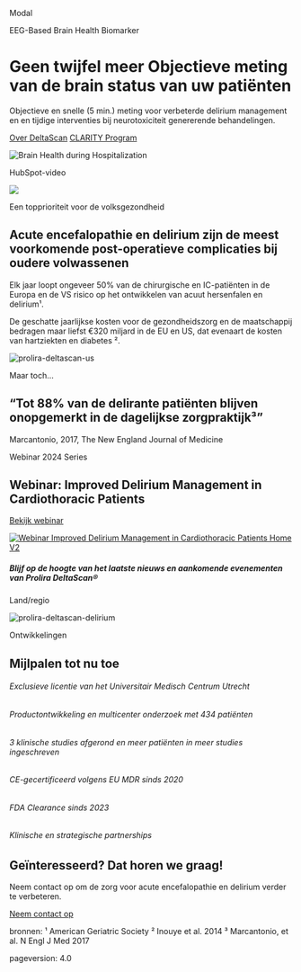 Modal

EEG-Based Brain Health Biomarker

# Geen twijfel meer  Objectieve meting van de brain status van uw patiënten

Objectieve en snelle (5 min.) meting voor verbeterde delirium management en en tijdige interventies bij neurotoxiciteit genererende behandelingen.

[Over DeltaScan](https://prolira.com/deltascan) [CLARITY Program](https://prolira.com/en/clarity-program)

![Brain Health during Hospitalization](https://prolira.com/hubfs/Brain%20Health%20during%20Hospitalization.png)

HubSpot-video

![](https://26142819.fs1.hubspotusercontent-eu1.net/hubfs/26142819/video/EEG%20brain%20health%20acute%20encephalopathy%20delirium%20acute%20brain%20failure.mp4/medium.jpg)

Een topprioriteit voor de volksgezondheid

## Acute encefalopathie en delirium zijn de meest voorkomende post-operatieve complicaties bij oudere volwassenen

Elk jaar loopt ongeveer 50% van de chirurgische en IC-patiënten in de Europa en de VS risico op het ontwikkelen van acuut hersenfalen en delirium¹.

De geschatte jaarlijkse kosten voor de gezondheidszorg en de maatschappij bedragen maar liefst €320 miljard in de EU en US, dat evenaart de kosten van hartziekten en diabetes ².

![prolira-deltascan-us](https://prolira.com/hubfs/prolira-deltascan-us.jpg)

Maar toch...

## “Tot 88% van de delirante patiënten blijven onopgemerkt in de dagelijkse zorgpraktijk³”

Marcantonio, 2017, The New England Journal of Medicine

Webinar 2024 Series

## Webinar: Improved Delirium Management in Cardiothoracic Patients

[Bekijk webinar](https://prolira.com/news/webinar-recordings-improved-delirium-management-in-cardiothoracic-patients)

[![Webinar Improved Delirium Management in Cardiothoracic Patients Home V2](https://prolira.com/hubfs/Webinar%20Improved%20Delirium%20Management%20in%20Cardiothoracic%20Patients%20Home%20V2.jpg)](https://prolira.com/news/webinar-recordings-improved-delirium-management-in-cardiothoracic-patients)

##### **Blijf op de hoogte van het laatste nieuws en aankomende evenementen van Prolira DeltaScan®**

Land/regio

![prolira-deltascan-delirium](https://prolira.com/hubfs/prolira-deltascan-delirium.jpg)

Ontwikkelingen

## Mijlpalen tot nu toe

###### Exclusieve licentie van het Universitair Medisch Centrum Utrecht

###### Productontwikkeling en multicenter onderzoek met 434 patiënten

###### 3 klinische studies afgerond en meer patiënten in meer studies ingeschreven

###### CE-gecertificeerd volgens EU MDR sinds 2020

###### FDA Clearance sinds 2023

###### Klinische en strategische partnerships

## Geïnteresseerd? Dat horen we graag!

Neem contact op om de zorg voor acute encefalopathie en delirium verder te verbeteren.

[Neem contact op](https://prolira.com/contact)

bronnen: ¹ American Geriatric Society ² Inouye et al. 2014 ³ Marcantonio, et al. N Engl J Med 2017

pageversion: 4.0